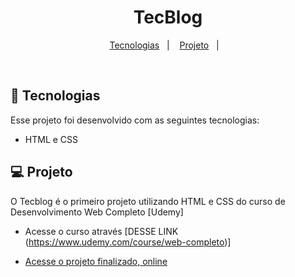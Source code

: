 <h1 align="center"> TecBlog </h1>

<p align="center">
  <a href="#-tecnologias">Tecnologias</a>&nbsp;&nbsp;&nbsp;|&nbsp;&nbsp;&nbsp;
  <a href="#-projeto">Projeto</a>&nbsp;&nbsp;&nbsp;|&nbsp;&nbsp;&nbsp;
</p>

<br>

## 🚀 Tecnologias

Esse projeto foi desenvolvido com as seguintes tecnologias:

- HTML e CSS

## 💻 Projeto

O Tecblog é o primeiro projeto utilizando HTML e CSS do curso de Desenvolvimento Web Completo [Udemy]
- Acesse o curso através [DESSE LINK (https://www.udemy.com/course/web-completo)]

- [Acesse o projeto finalizado, online](https://jonathanmtt.github.io/tecblog)
